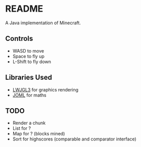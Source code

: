 # README
A Java implementation of Minecraft.

Controls
-----
* WASD to move
* Space to fly up
* L-Shift to fly down

Libraries Used
-----
* [LWJGL3](https://github.com/LWJGL/lwjgl3) for graphics rendering
* [JOML](https://github.com/JOML-CI/JOML) for maths

TODO
-----
* Render a chunk
* List for ?
* Map for ? (blocks mined)
* Sort for highscores (comparable and comparator interface)
